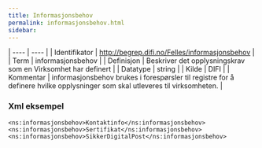 ```yaml
---
title: Informasjonsbehov
permalink: informasjonsbehov.html
sidebar:
---
```


| ---- | ---- |
| Identifikator | http://begrep.difi.no/Felles/informasjonsbehov |
| Term | informasjonsbehov |
| Definisjon | Beskriver det opplysningskrav som en Virksomhet har definert |
| Datatype | string |
| Kilde | DIFI |
| Kommentar | informasjonsbehov brukes i forespørsler til registre for å definere hvilke opplysninger som skal utleveres til virksomheten. | 

### Xml eksempel

```
<ns:informasjonsbehov>Kontaktinfo</ns:informasjonsbehov>
<ns:informasjonsbehov>Sertifikat</ns:informasjonsbehov>
<ns:informasjonsbehov>SikkerDigitalPost</ns:informasjonsbehov>
```

